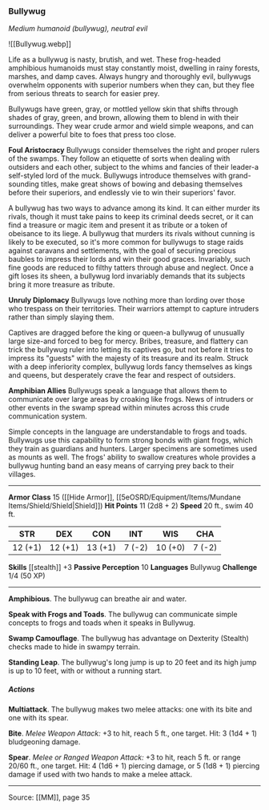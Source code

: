 ### Bullywug
_Medium humanoid (bullywug), neutral evil_

![[Bullywug.webp]]

Life as a bullywug is nasty, brutish, and wet. These frog-headed amphibious humanoids must stay constantly moist, dwelling in rainy forests, marshes, and damp caves. Always hungry and thoroughly evil, bullywugs overwhelm opponents with superior numbers when they can, but they flee from serious threats to search for easier prey.

Bullywugs have green, gray, or mottled yellow skin that shifts through shades of gray, green, and brown, allowing them to blend in with their surroundings. They wear crude armor and wield simple weapons, and can deliver a powerful bite to foes that press too close.

**Foul Aristocracy** Bullywugs consider themselves the right and proper rulers of the swamps. They follow an etiquette of sorts when dealing with outsiders and each other, subject to the whims and fancies of their leader-a self-styled lord of the muck. Bullywugs introduce themselves with grand-sounding titles, make great shows of bowing and debasing themselves before their superiors, and endlessly vie to win their superiors' favor.

A bullywug has two ways to advance among its kind. It can either murder its rivals, though it must take pains to keep its criminal deeds secret, or it can find a treasure or magic item and present it as tribute or a token of obeisance to its liege. A bullywug that murders its rivals without cunning is likely to be executed, so it's more common for bullywugs to stage raids against caravans and settlements, with the goal of securing precious baubles to impress their lords and win their good graces. Invariably, such fine goods are reduced to filthy tatters through abuse and neglect. Once a gift loses its sheen, a bullywug lord invariably demands that its subjects bring it more treasure as tribute.


**Unruly Diplomacy** Bullywugs love nothing more than lording over those who trespass on their territories. Their warriors attempt to capture intruders rather than simply slaying them.

Captives are dragged before the king or queen-a bullywug of unusually large size-and forced to beg for mercy. Bribes, treasure, and flattery can trick the bullywug ruler into letting its captives go, but not before it tries to impress its "guests" with the majesty of its treasure and its realm. Struck with a deep inferiority complex, bullywug lords fancy themselves as kings and queens, but desperately crave the fear and respect of outsiders.


**Amphibian Allies** Bullywugs speak a language that allows them to communicate over large areas by croaking like frogs. News of intruders or other events in the swamp spread within minutes across this crude communication system.

Simple concepts in the language are understandable to frogs and toads. Bullywugs use this capability to form strong bonds with giant frogs, which they train as guardians and hunters. Larger specimens are sometimes used as mounts as well. The frogs' ability to swallow creatures whole provides a bullywug hunting band an easy means of carrying prey back to their villages.






---

**Armor Class** 15 ([[Hide Armor]], [[5eOSRD/Equipment/Items/Mundane Items/Shield/Shield|Shield]])
**Hit Points** 11 (2d8 + 2)
**Speed** 20 ft., swim 40 ft.

| STR     | DEX     | CON     | INT     | WIS     | CHA     |
|---------|---------|---------|---------|---------|---------|
| 12 (+1) | 12 (+1) | 13 (+1) | 7 (-2) | 10 (+0) | 7 (-2) |

**Skills** [[stealth]] +3
**Passive Perception** 10
**Languages** Bullywug
**Challenge** 1/4 (50 XP)

---

**Amphibious**. The bullywug can breathe air and water.

**Speak with Frogs and Toads**. The bullywug can communicate simple concepts to frogs and toads when it speaks in Bullywug.

**Swamp Camouflage**. The bullywug has advantage on Dexterity (Stealth) checks made to hide in swampy terrain.

**Standing Leap**. The bullywug's long jump is up to 20 feet and its high jump is up to 10 feet, with or without a running start.

##### Actions
**Multiattack**. The bullywug makes two melee attacks: one with its bite and one with its spear.

**Bite**. _Melee Weapon Attack:_ +3 to hit, reach 5 ft., one target. Hit: 3 (1d4 + 1) bludgeoning damage.

**Spear**. _Melee or Ranged Weapon Attack:_ +3 to hit, reach 5 ft. or range 20/60 ft., one target. Hit: 4 (1d6 + 1) piercing damage, or 5 (1d8 + 1) piercing damage if used with two hands to make a melee attack.


---

Source: [[MM]], page 35